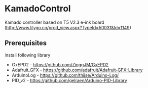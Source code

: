 # KamadoControl

Kamado controller based on T5 V2.3 e-ink board (http://www.lilygo.cn/prod_view.aspx?TypeId=50031&Id=1149)

## Prerequisites

Install following library
- GxEPD2             - https://github.com/ZinggJM/GxEPD2
- Adafruit_GFX       - https://github.com/adafruit/Adafruit-GFX-Library
- ArduinoLog         - https://github.com/thijse/Arduino-Log/
- PID_v2             - https://github.com/gelraen/Arduino-PID-Library